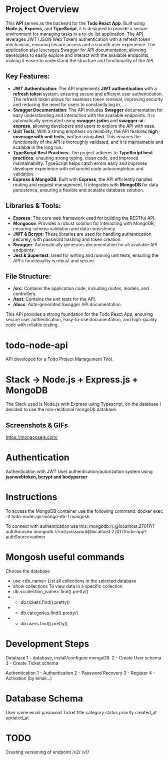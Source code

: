 # Project Overview

This **API** serves as the backend for the **Todo React App**. Built using **Node.js**, **Express**, and **TypeScript**, it is designed to provide a secure environment for managing tasks in a to-do list application. The API leverages JWT (JSON Web Token) authentication with a refresh token mechanism, ensuring secure access and a smooth user experience.
The application also leverages Swagger for API documentation, allowing developers to easily explore and interact with the available endpoints, making it easier to understand the structure and functionality of the API.

## Key Features:
- **JWT Authentication**: The API implements **JWT authentication** with a **refresh token** system, ensuring secure and efficient user authentication. The refresh token allows for seamless token renewal, improving security and reducing the need for users to constantly log in.
- **Swagger Documentation**: The API includes **Swagger** documentation for easy understanding and interaction with the available endpoints. It is automatically generated using **swagger-jsdoc** and **swagger-ui-express**, allowing developers and users to explore the API with ease.
- **Unit Tests**: With a strong emphasis on reliability, the API features **high coverage with unit tests**, written using **Jest**. This ensures the functionality of the API is thoroughly validated, and it is maintainable and scalable in the long run.
- **TypeScript Best Practices**: The project adheres to **TypeScript best practices**, ensuring strong typing, clean code, and improved maintainability. TypeScript helps catch errors early and improves developer experience with enhanced code autocompletion and validation.
- **Express & MongoDB**: Built with **Express**, the API efficiently handles routing and request management. It integrates with **MongoDB** for data persistence, ensuring a flexible and scalable database solution.

## Libraries & Tools:
- **Express**: The core web framework used for building the RESTful API.
- **Mongoose**: Provides a robust solution for interacting with MongoDB, ensuring schema validation and data consistency.
- **JWT & Bcrypt**: These libraries are used for handling authentication securely, with password hashing and token creation.
- **Swagger**: Automatically generates documentation for all available API endpoints.
- **Jest & Supertest**: Used for writing and running unit tests, ensuring the API's functionality is robust and secure.

## File Structure:
- **/src**: Contains the application code, including routes, models, and controllers.
- **/test**: Contains the unit tests for the API.
- **/docs**: Auto-generated Swagger API documentation.

This API provides a strong foundation for the Todo React App, ensuring secure user authentication, easy-to-use documentation, and high-quality code with reliable testing.


# todo-node-api
API developed for a Todo Project Management Tool.
# Stack -> Node.js + Express.js + MongoDB
The Stack used is Node.js with Express using Typescript, on the database I decided to use the non-relational mongoDb database.

## Screenshots & GIFs

https://mongoosejs.com/
# Authentication
Authentication with JWT
User authentication/autorization system using **jsonwebtoken, bcrypt and bodyparser**

# Instructions
To access the MongoDB container use the following command:
docker exec -it todo-node-api-mongo-db-1 mongosh

To connect with authentication use this:
mongodb://<username>:<password>@localhost:27017/<database>?authSource=<authDatabase>
mongodb://root:password@localhost:27017/todo-app?authSource=admin

# Mongosh useful commands
Choose the database
- use <db_name>
List all collections in the selected database
- show collections
To view data in a specific collection
- db.<collection_name>.find().pretty()
- - db.tickets.find().pretty()
- - db.categories.find().pretty()
- - db.users.find().pretty()

# Development Steps
Database
1 - database, install/configure mongoDB.
2 - Create User schema
3 - Create Ticket schema

Authentication
1 - Authentication
2 - Password Recovery
3 - Register
4 - Activation (by email...)
# Database Schema
User
    name
    email
    password
Ticket
    title
    category
    status
    priority
    created_at
    updated_at

# TODO
Creating versioning of endpoint
/v2/
/v1/ 
